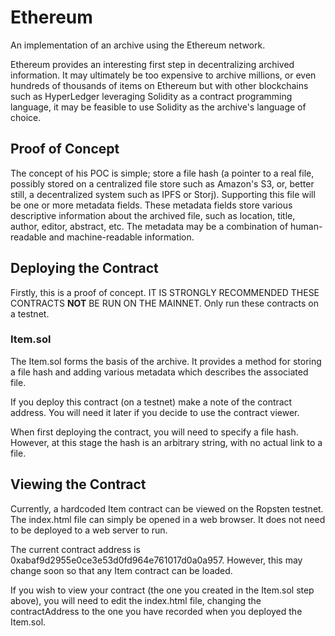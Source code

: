 # Ethereum

An implementation of an archive using the Ethereum network.

Ethereum provides an interesting first step in decentralizing archived information. It may ultimately be too expensive to archive millions, or even hundreds of thousands of items on Ethereum but with other blockchains such as HyperLedger leveraging Solidity as a contract programming language, it may be feasible to use Solidity as the archive's language of choice.

## Proof of Concept

The concept of his POC is simple; store a file hash (a pointer to a real file, possibly stored on a centralized file store such as Amazon's S3, or, better still, a decentralized system such as IPFS or Storj). Supporting this file will be one or more metadata fields. These metadata fields store various descriptive information about the archived file, such as location, title, author, editor, abstract, etc. The metadata may be a combination of human-readable and machine-readable information.

## Deploying the Contract

Firstly, this is a proof of concept. IT IS STRONGLY RECOMMENDED THESE CONTRACTS **NOT** BE RUN ON THE MAINNET. Only run these contracts on a testnet.

### Item.sol

The Item.sol forms the basis of the archive. It provides a method for storing a file hash and adding various metadata which describes the associated file.

If you deploy this contract (on a testnet) make a note of the contract address. You will need it later if you decide to use the contract viewer.

When first deploying the contract, you will need to specify a file hash. However, at this stage the hash is an arbitrary string, with no actual link to a file.

## Viewing the Contract

Currently, a hardcoded Item contract can be viewed on the Ropsten testnet. The index.html file can simply be opened in a web browser. It does not need to be deployed to a web server to run.

The current contract address is 0xabaf9d2955e0ce3e53d0fd964e761017d0a0a957. However, this may change soon so that any Item contract can be loaded.

If you wish to view your contract (the one you created in the Item.sol step above), you will need to edit the index.html file, changing the contractAddress to the one you have recorded when you deployed the Item.sol.